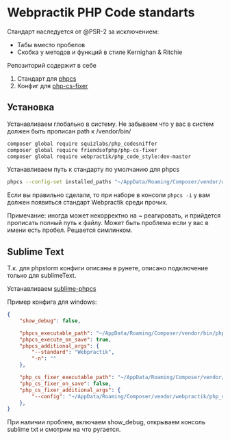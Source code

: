 # Webpractik PHP Code standarts

Стандарт наследуется от @PSR-2 за исключением:
- Табы вместо пробелов
- Скобка у методов и функций в стиле Kernighan & Ritchie

Репозиторий содержит в себе
1. Стандарт для [phpcs](https://github.com/squizlabs/PHP_CodeSniffer)
2. Конфиг для [php-cs-fixer](https://github.com/FriendsOfPHP/PHP-CS-Fixer)

## Установка
Устанавливаем глобально в систему. Не забываем что у вас в систем должен быть прописан path к /vendor/bin/
```bash
composer global require squizlabs/php_codesniffer
composer global require friendsofphp/php-cs-fixer
composer global require webpractik/php_code_style:dev-master
```

Устанавливаем путь к стандарту по умолчанию для phpcs
```bash
phpcs --config-set installed_paths "~/AppData/Roaming/Composer/vendor/webpractik/php_code_style"
```
Если вы правильно сделали, то при наборе в консоли `phpcs -i` у вам должен появиться стандарт Webpractik среди прочих.

Примечание: иногда может некорректно на ~ реагировать, и прийдется прописать полный путь к файлу. Может быть проблема если у вас в имени есть пробел. Решается симлинком.

## Sublime Text
Т.к. для phpstorm конфиги описаны в рунете, описано подключение только для sublimeText.

Устанавливаем [sublime-phpcs](http://benmatselby.github.io/sublime-phpcs/)

Пример конфига для windows:
```json
{
	"show_debug": false,

	"phpcs_executable_path": "~/AppData/Roaming/Composer/vendor/bin/phpcs.bat",
	"phpcs_execute_on_save": true,
	"phpcs_additional_args": {
		"--standard": "Webpractik",
		"-n": ""
	},

	"php_cs_fixer_executable_path": "~/AppData/Roaming/Composer/vendor/bin/php-cs-fixer.bat",
	"php_cs_fixer_on_save": false,
	"php_cs_fixer_additional_args": {
		"--config": "~/AppData/Roaming/Composer/vendor/webpractik/php_code_style/.php_cs"
	},
}
````

При наличии проблем, включаем show_debug, открываем консоль sublime txt и смотрим на что ругается. 
